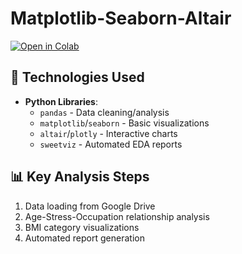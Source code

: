 # Matplotlib-Seaborn-Altair
[![Open in Colab](https://colab.research.google.com/assets/colab-badge.svg)](https://colab.research.google.com/drive/1MRtmYoavA4njnjZrq-YEXu56Ob37JNH6)

## 🔧 Technologies Used
- **Python Libraries**:
  - `pandas` - Data cleaning/analysis
  - `matplotlib`/`seaborn` - Basic visualizations
  - `altair`/`plotly` - Interactive charts
  - `sweetviz` - Automated EDA reports

## 📊 Key Analysis Steps
1. Data loading from Google Drive
2. Age-Stress-Occupation relationship analysis
3. BMI category visualizations
4. Automated report generation
